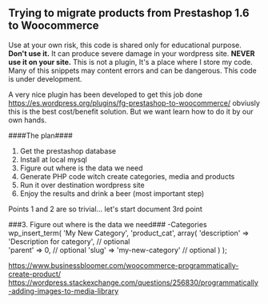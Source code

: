 ## Trying to migrate products from Prestashop 1.6 to Woocommerce ##
Use at your own risk, this code is shared only for educational purpose. **Don't use it.** It can produce severe damage in your wordpress site. **NEVER use it on your site.**
This is not a plugin, It's a place where I store my code. Many of this snippets may content errors and can be dangerous. This code is under development.

A very nice plugin has been developed to get this job done https://es.wordpress.org/plugins/fg-prestashop-to-woocommerce/ obviusly this is the best cost/benefit solution. But we want learn how to do it by our own hands.

####The plan####
1. Get the prestashop database
2. Install at local mysql
3. Figure out where is the data we need
4. Generate PHP code witch create categories, media and products
5. Run it over destination wordpress site
6. Enjoy the results and drink a beer (most important step)

Points 1 and 2 are so trivial... let's start document 3rd point

###3. Figure out where is the data we need###
-Categories
    wp_insert_term( 'My New Category', 'product_cat', array(
    'description' => 'Description for category', // optional  
    'parent' => 0, // optional
      'slug' => 'my-new-category' // optional
  ) );
 
https://www.businessbloomer.com/woocommerce-programmatically-create-product/
https://wordpress.stackexchange.com/questions/256830/programmatically-adding-images-to-media-library


